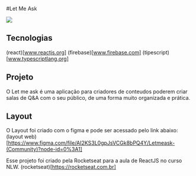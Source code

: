 #Let Me Ask

<img src="https://github.com/rocketseat-education/nlw-06-reactjs/raw/master/.github/cover.svg">

## Tecnologias  
(react)[www.reactjs.org]
(firebase)[www.firebase.com]
(tipescript)[www.typescriptlang.org]


## Projeto
O Let me ask é uma aplicação para criadores de conteudos poderem criar salas de Q&A com o seu público, de uma forma muito organizada e prática.

## Layout 
O Layout foi criado com o figma e pode ser acessado pelo link abaixo:
(layout web)[https://www.figma.com/file/AI2KS3L0gpJsVCGk8bPQ4Y/Letmeask-(Community)?node-id=0%3A1]

Esse projeto foi criado pela Rocketseat para a aula de ReactJS no curso NLW.
(rocketseat)[https://rocketseat.com.br]